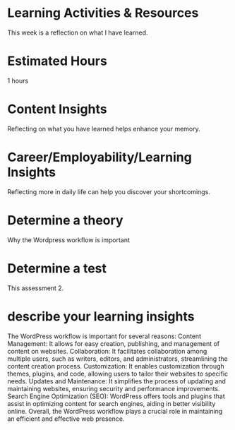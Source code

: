 # Learning Activities & Resources
This week is a reflection on what I have learned.
# Estimated Hours
1 hours
# Content Insights
Reflecting on what you have learned helps enhance your memory.
# Career/Employability/Learning Insights
Reflecting more in daily life can help you discover your shortcomings.



# Determine a theory
Why the Wordpress workflow is important
# Determine a test
This assessment 2.
# describe your learning insights
The WordPress workflow is important for several reasons:
Content Management: It allows for easy creation, publishing, and management of content on websites.
Collaboration: It facilitates collaboration among multiple users, such as writers, editors, and administrators, streamlining the content creation process.
Customization: It enables customization through themes, plugins, and code, allowing users to tailor their websites to specific needs.
Updates and Maintenance: It simplifies the process of updating and maintaining websites, ensuring security and performance improvements.
Search Engine Optimization (SEO): WordPress offers tools and plugins that assist in optimizing content for search engines, aiding in better visibility online.
Overall, the WordPress workflow plays a crucial role in maintaining an efficient and effective web presence.
